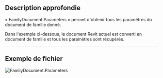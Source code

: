 ## Description approfondie
« FamilyDocument.Parameters » permet d'obtenir tous les paramètres du document de famille donné.

Dans l'exemple ci-dessous, le document Revit actuel est converti en document de famille et tous les paramètres sont récupérés.
___
## Exemple de fichier

![FamilyDocument.Parameters](./Revit.Application.FamilyDocument.Parameters_img.jpg)
